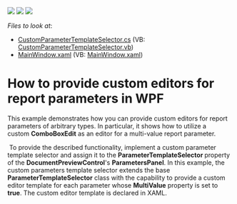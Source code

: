<!-- default badges list -->
![](https://img.shields.io/endpoint?url=https://codecentral.devexpress.com/api/v1/VersionRange/128602855/15.2.4%2B)
[![](https://img.shields.io/badge/Open_in_DevExpress_Support_Center-FF7200?style=flat-square&logo=DevExpress&logoColor=white)](https://supportcenter.devexpress.com/ticket/details/E3359)
[![](https://img.shields.io/badge/📖_How_to_use_DevExpress_Examples-e9f6fc?style=flat-square)](https://docs.devexpress.com/GeneralInformation/403183)
<!-- default badges end -->
<!-- default file list -->
*Files to look at*:

* [CustomParameterTemplateSelector.cs](./CS/CustomParameterEditorsWPF/CustomParameterTemplateSelector.cs) (VB: [CustomParameterTemplateSelector.vb](./VB/CustomParameterEditorsWPF/CustomParameterTemplateSelector.vb))
* [MainWindow.xaml](./CS/CustomParameterEditorsWPF/MainWindow.xaml) (VB: [MainWindow.xaml](./VB/CustomParameterEditorsWPF/MainWindow.xaml))
<!-- default file list end -->
# How to provide custom editors for report parameters in WPF


<p>This example demonstrates how you can provide custom editors for report parameters of arbitrary types. In particular, it shows how to utilize a custom <strong>ComboBoxEdit</strong> as an editor for a multi-value report parameter.</p>
<p> To provide the described functionality, implement a custom parameter template selector and assign it to the <strong>ParameterTemplateSelector </strong>property of the <strong>DocumentPreviewControl</strong>'s <strong>ParametersPanel</strong>. In this example, the custom parameters template selector extends the base <strong>ParameterTemplateSelector</strong> class with the capability to provide a custom editor template for each parameter whose <strong>MultiValue</strong> property is set to <strong>true</strong>. The custom editor template is declared in XAML.</p>

<br/>



